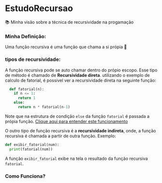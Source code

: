 # EstudoRecursao
📚 Minha visão sobre a técnica de recursividade na progamação

### Minha Definição:

Uma função recursiva é uma função que chama a si própia 🤝

### tipos de recursividade:
A função recursiva pode se auto chamar dentro do própio escopo. Esse tipo de método é chamado de **Recursividade direta**.
utilizando o exemplo de calculo de fatorial, é possivel ver a recursividade direta na seguinte função:

~~~Python
  def fatorial(n):
    if n <= 1:
      return 1
    else:
      return n * fatorial(n-1)
~~~
Note que na estrutura de condição `else` da função `fatorial` é passada a própia função. [Clique aqui para entender este funcionamento](#como-funciona)

O outro tipo de função recursiva é a **recursividade indireta**, onde, a função recursiva é chamada a partir de outra função. Exemplo:
~~~Python
def exibir_fatorial(num):
  print(fatorial(num))
~~~
A função `exibir_fatorial` exibe na tela o resultado da função recursiva `fatorial`.

### Como Funciona?

